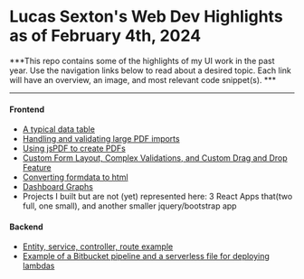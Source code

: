# Lucas Sexton's Web Dev Highlights as of February 4th, 2024

***This repo contains some of the highlights of my UI work in the past year.  Use the navigation links below to read about a desired topic.  Each link will have an overview, an image, and most relevant code snippet(s).  ***

---
#### Frontend
- [A typical data table](/markdowns/vendorTrunkGroups.md)
- [Handling and validating large PDF imports](/markdowns/bulkJobs.md)
- [Using jsPDF to create PDFs](/markdowns/jsPDF.md)
- [Custom Form Layout, Complex Validations, and Custom Drag and Drop Feature](/markdowns/robocopRules.md)
- [Converting formdata to html](/markdowns/routingLookup.md)
- [Dashboard Graphs](/markdowns/dashboardGraphs.md)
- Projects I built but are not (yet) represented here: 3 React Apps that(two full, one small), and another smaller jquery/bootstrap app

#### Backend
- [Entity, service, controller, route example](/markdowns/vlbStack.md)
- [Example of a Bitbucket pipeline and a serverless file for deploying lambdas](/markdowns/serverless.md)
